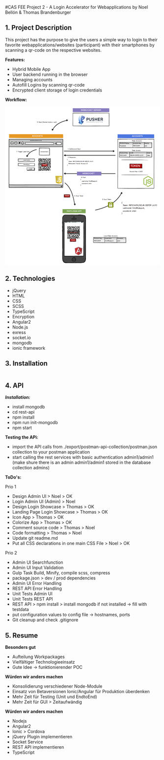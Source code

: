 #CAS FEE Project 2 - A Login Accelerator for Webapplications
by Noel Bellón & Thomas Brandenburger

## 1. Project Description
This project has the purpose to give the users a simple way to login to their favorite webapplications/websites (participant) with their smartphones by scanning a qr-code on the respective websites.

**Features:**
- Hybrid Mobile App
- User backend running in the browser
- Managing accounts
- Autofill Logins by scanning qr-code
- Encrypted client storage of login credentials

**Workflow:**

![Alt text](/Fastlogin.png?raw=true "Fastlogin")

## 2. Technologies
- jQuery
- HTML
- CSS
- SCSS
- TypeScript
- Encryption
- Angular2
- Node.js
- exress
- socket.io
- mongodb
- ionic framework


## 3. Installation
```

```

## 4. API

***Installation:***
- install mongodb
- cd rest-api
- npm install
- npm run init-mongodb
- npm start


**Testing the APi:**
- import the API calls from ./export/postman-api-collection/postman.json collection to your postman application
- start calling the rest services with basic authentication admin1/admin1 (make shure there is an admin admin1/admin1 stored in the database collection admins)


**ToDo's:**

Prio 1

- Design Admin UI > Noel > OK
- Login Admin UI (Admin) > Noel
- Design Login Showcase > Thomas > OK
- Landing Page Login Showcase > Thomas > OK
- Icon App > Thomas > OK
- Colorize App > Thomas > OK
- Comment source code > Thomas > Noel
- Code formatting > Thomas > Noel
- Update git readme.md
- Put all CSS declarations in one main CSS File > Noel > OK

Prio 2

- Admin UI Searchfunction
- Admin UI Input Validation
- Gulp Task Build, Minify, compile scss, compress
- package.json > dev / prod dependencies
- Admin UI Error Handling
- REST API Error Handling
- Unit Tests Admin UI
- Unit Tests REST API
- REST API > npm install > install mongodb if not installed -> fill with testdata
- put configuration values to config file -> hostnames, ports
- Git cleanup and check .gitignore


## 5. Resume

**Besonders gut**

- Aufteilung Workpackages
- Vielfältiger Technologieeinsatz
- Gute Idee -> funktionierender POC

**Würden wir anders machen**

- Konsolidierung verschiedener Node-Module
- Einsatz von Betaversionen Ionic/Angular für Produktion überdenken
- Mehr Zeit für Testing (Unit und EndtoEnd)
- Mehr Zeit für GUI > Zeitaufwändig

**Würden wir anders machen**

- Nodejs
- Angular2
- Ionic > Cordova
- jQuery Plugin implementieren
- Socket Service
- REST API implementieren
- TypeScript

